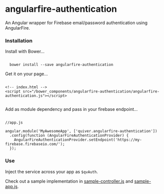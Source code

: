angularfire-authentication
==========================

An Angular wrapper for Firebase email/password authentication using AngularFire.

### Installation

Install with Bower...

```

  bower install --save angularfire-authentication

```

Get it on your page...

```

<!-- index.html -->
<script src="/bower_components/angularfire-authentication/angularfire-authentication.js"></script>


```

Add as module dependency and pass in your firebase endpoint...

```

//app.js

angular.module('MyAwesomeApp', ['quiver.angularfire-authentication'])
  .config(function (AngularFireAuthenticationProvider) {
    AngularFireAuthenticationProvider.setEndpoint('https://my-firebase.firebaseio.com/');
  });

```

### Use

Inject the service across your app as  ```$qvAuth```.

Check out a sample implementation  in [sample-controller.js](https://github.com/deltaepsilon/angularfire-authentication/blob/master/sample-controller.js)
and [sample-app.js](https://github.com/deltaepsilon/angularfire-authentication/blob/master/sample-app.js).
